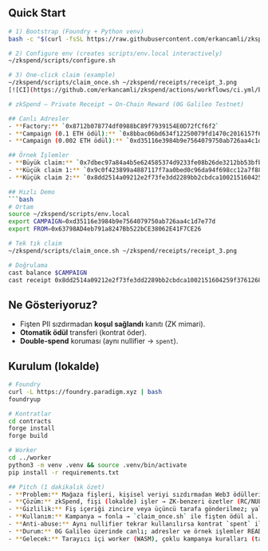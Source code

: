 ## Quick Start

```bash
# 1) Bootstrap (Foundry + Python venv)
bash -c "$(curl -fsSL https://raw.githubusercontent.com/erkancamli/zkspend/main/scripts/bootstrap.sh)"

# 2) Configure env (creates scripts/env.local interactively)
~/zkspend/scripts/configure.sh

# 3) One-click claim (example)
~/zkspend/scripts/claim_once.sh ~/zkspend/receipts/receipt_3.png
[![CI](https://github.com/erkancamli/zkspend/actions/workflows/ci.yml/badge.svg)](https://github.com/erkancamli/zkspend/actions)

# zkSpend – Private Receipt → On-Chain Reward (0G Galileo Testnet)

## Canlı Adresler
- **Factory:** `0x8712b078774df0988bC89f7939154E0D72fCf6f2`
- **Campaign (0.1 ETH ödül):** `0x8bbac06bd634f12250079fd1470c2016157f6bd8`
- **Campaign (0.002 ETH ödül):** `0xd35116e3984b9e7564079750ab726aa4c1d7e77d`

## Örnek İşlemler
- **Büyük claim:** `0x7dbec97a84a4b5e624585374d9233fe08b26de3212bb53bfbc46850b2dc8c79e`
- **Küçük claim 1:** `0x9c0f423899a4887117f7aa0bed0c96da94f698cc12a7f885a318d1762f470ea2`
- **Küçük claim 2:** `0x8dd2514a09212e2f73fe3dd2289bb2cbdca1002151604259f3761268fc8941ca`

## Hızlı Demo
```bash
# Ortam
source ~/zkspend/scripts/env.local
export CAMPAIGN=0xd35116e3984b9e7564079750ab726aa4c1d7e77d
export FROM=0x63798AD4eb791a8247Bb522bCE38062E41F7CE26

# Tek tık claim
~/zkspend/scripts/claim_once.sh ~/zkspend/receipts/receipt_3.png

# Doğrulama
cast balance $CAMPAIGN
cast receipt 0x8dd2514a09212e2f73fe3dd2289bb2cbdca1002151604259f3761268fc8941ca --json | jq .
```

## Ne Gösteriyoruz?
- Fişten PII sızdırmadan **koşul sağlandı** kanıtı (ZK mimari).
- **Otomatik ödül** transferi (kontrat öder).
- **Double-spend** koruması (aynı nullifier → `spent`).

## Kurulum (lokalde)
```bash
# Foundry
curl -L https://foundry.paradigm.xyz | bash
foundryup

# Kontratlar
cd contracts
forge install
forge build

# Worker
cd ../worker
python3 -m venv .venv && source .venv/bin/activate
pip install -r requirements.txt

## Pitch (1 dakikalık özet)
- **Problem:** Mağaza fişleri, kişisel veriyi sızdırmadan Web3 ödüllerine dönüştürülemiyor.
- **Çözüm:** zkSpend, fişi (lokalde) işler → ZK-benzeri özetler (RC/NUL/PUB) üretir → kontrat koşulu sağlanırsa **otomatik ödül** öder.
- **Gizlilik:** Fiş içeriği zincire veya üçüncü tarafa gönderilmez; yalnızca taahhütler ve nullifier on-chain.
- **Kullanım:** Kampanya → fonla → `claim_once.sh` ile fişten ödül al.
- **Anti-abuse:** Aynı nullifier tekrar kullanılırsa kontrat `spent` ile revert.
- **Durum:** 0G Galileo üzerinde canlı; adresler ve örnek işlemler README’de.
- **Gelecek:** Tarayıcı içi worker (WASM), çoklu kampanya kuralları (tarih/toplam tutar/mağaza), gerçek ZKP entegrasyonu.

